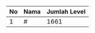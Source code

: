 | No | Nama            | Jumlah Level |
|----|-----------------|--------------|
| 1  | #    |    1661        |
